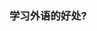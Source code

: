 <!--
title: 数学才是编程的核心和原旨
desc: 关于《程序设计本质》这本书的读后感 
template: blog
target: artical
date: 2020-03-03
todo: true
-->

### 学习外语的好处?


